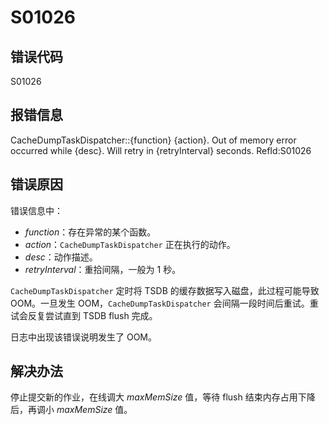 # S01026

## 错误代码

S01026

## 报错信息

CacheDumpTaskDispatcher::{function} {action}. Out of memory error occurred while
{desc}. Will retry in {retryInterval} seconds. RefId:S01026

## 错误原因

错误信息中：

* *function*：存在异常的某个函数。
* *action*：`CacheDumpTaskDispatcher` 正在执行的动作。
* *desc*：动作描述。
* *retryInterval*：重拾间隔，一般为 1 秒。

`CacheDumpTaskDispatcher` 定时将 TSDB 的缓存数据写入磁盘，此过程可能导致 OOM。一旦发生
OOM，`CacheDumpTaskDispatcher` 会间隔一段时间后重试。重试会反复尝试直到 TSDB flush
完成。

日志中出现该错误说明发生了 OOM。

## 解决办法

停止提交新的作业，在线调大 *maxMemSize* 值，等待 flush 结束内存占用下降后，再调小 *maxMemSize* 值。

